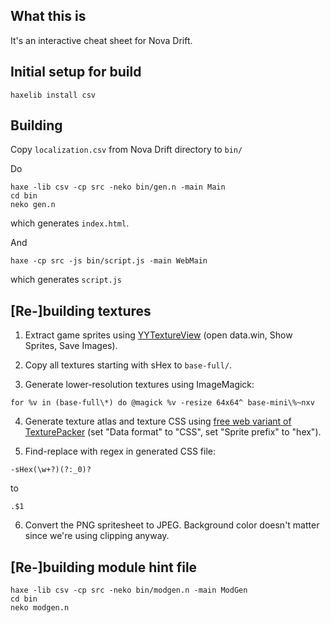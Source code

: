 ## What this is
It's an interactive cheat sheet for Nova Drift.


## Initial setup for build
```
haxelib install csv
```

## Building
Copy `localization.csv` from Nova Drift directory to `bin/`

Do
```
haxe -lib csv -cp src -neko bin/gen.n -main Main
cd bin
neko gen.n
```
which generates `index.html`.

And
```
haxe -cp src -js bin/script.js -main WebMain
```
which generates `script.js`

## [Re-]building textures
1. Extract game sprites using [YYTextureView](https://yal.cc/r/17/yytextureview/) (open data.win, Show Sprites, Save Images).

2. Copy all textures starting with sHex to `base-full/`.

3. Generate lower-resolution textures using ImageMagick:
```
for %v in (base-full\*) do @magick %v -resize 64x64^ base-mini\%~nxv
```

4. Generate texture atlas and texture CSS using [free web variant of TexturePacker](https://www.codeandweb.com/free-sprite-sheet-packer) (set "Data format" to "CSS", set "Sprite prefix" to "hex").

5. Find-replace with regex in generated CSS file:
```
-sHex(\w+?)(?:_0)?
```
to
```
.$1
```

6. Convert the PNG spritesheet to JPEG. Background color doesn't matter since we're using clipping anyway.

## [Re-]building module hint file
```
haxe -lib csv -cp src -neko bin/modgen.n -main ModGen
cd bin
neko modgen.n
```